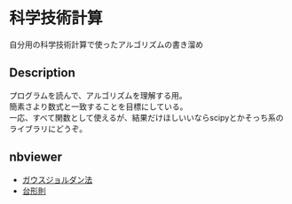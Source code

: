 # 科学技術計算
自分用の科学技術計算で使ったアルゴリズムの書き溜め

## Description
プログラムを読んで、アルゴリズムを理解する用。  
簡素さより数式と一致することを目標にしている。  
一応、すべて関数として使えるが、結果だけほしいいならscipyとかそっち系のライブラリにどうぞ。

## nbviewer
- [ガウスジョルダン法](http://nbviewer.jupyter.org/github/yameholo/Scientific-computing/blob/master/Gauss-Jordan.ipynb)
- [台形則](http://nbviewer.jupyter.org/github/yameholo/Scientific-computing/blob/master/Trapezoidal.ipynb)